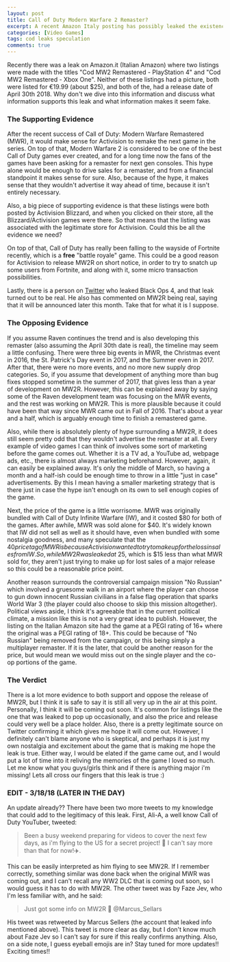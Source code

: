 ```yaml
---
layout: post
title: Call of Duty Modern Warfare 2 Remaster?
excerpt: A recent Amazon Italy posting has possibly leaked the existence and release of the next remastered Call of Duty! Let's talk about the details. 
categories: [Video Games]
tags: cod leaks speculation
comments: true
---
```


Recently there was a leak on Amazon.it (Italian Amazon) where two listings were made with the titles "Cod MW2 Remastered - PlayStation 4" and "Cod MW2 Remastered - Xbox One". Neither of these listings had a picture, both were listed for €19.99 (about $25), and both of the, had a release date of April 30th 2018. Why don't we dive into this information and discuss what information supports this leak and what information makes it seem fake. 

### The Supporting Evidence

After the recent success of Call of Duty: Modern Warfare Remastered (MWR), it would make sense for Activision to remake the next game in the series. On top of that, Modern Warfare 2 is considered to be one of the best Call of Duty games ever created, and for a long time now the fans of the games have been asking for a remaster for next gen consoles. This hype alone would be enough to drive sales for a remaster, and from a financial standpoint it makes sense for sure. Also, because of the hype, it makes sense that they wouldn't advertise it way ahead of time, because it isn't entirely necessary. 

Also, a big piece of supporting evidence is that these listings were both posted by Activision Blizzard, and when you clicked on their store, all the Blizzard/Activision games were there. So that means that the listing was associated with the legitimate store for Activision. Could this be all the evidence we need?

On top of that, Call of Duty has really been falling to the wayside of Fortnite recently, which is a **free** "battle royale" game. This could be a good reason for Activision to release MW2R on short notice, in order to try to snatch up some users from Fortnite, and along with it, some micro transaction possibilities.

Lastly, there is a person on [Twitter](https://www.twitter.com/marcus_sellars) who leaked Black Ops 4, and that leak turned out to be real. He also has commented on MW2R being real, saying that it will be announced later this month. Take that for what it is I suppose. 

### The Opposing Evidence

If you assume Raven continues the trend and is also developing this remaster (also assuming the April 30th date is real), the timeline may seem a little confusing. There were three big events in MWR, the Christmas event in 2016, the St. Patrick's Day event in 2017, and the Summer even in 2017. After that, there were no more events, and no more new supply drop categories. So, if you assume that development of anything more than bug fixes stopped sometime in the summer of 2017, that gives less than a year of development on MW2R. However, this can be explained away by saying some of the Raven development team was focusing on the MWR events, and the rest was working on MW2R. This is more plausible because it could have been that way since MWR came out in Fall of 2016. That's about a year and a half, which is arguably enough time to finish a remastered game. 

Also, while there is absolutely plenty of hype surrounding a MW2R, it does still seem pretty odd that they wouldn't advertise the remaster at all. Every example of video games I can think of involves some sort of marketing before the game comes out. Whether it is a TV ad, a YouTube ad, webpage ads, etc., there is almost always marketing beforehand. However, again, it can easily be explained away. It's only the middle of March, so having a month and a half-ish could be enough time to throw in a little "just in case" advertisements. By this I mean having a smaller marketing strategy that is there just in case the hype isn't enough on its own to sell enough copies of the game. 

Next, the price of the game is a little worrisome. MWR was originally bundled with Call of Duty Infinite Warfare (IW), and it costed $80 for both of the games. After awhile, MWR was sold alone for $40. It's widely known that IW did not sell as well as it should have, even when bundled with some nostalgia goodness, and many speculate that the $40 price tag of MWR is because Activision wanted to try to make up for the loss in sales from IW. So, while MW2R was leaked at ~$25, which is $15 less than what MWR sold for, they aren't just trying to make up for lost sales of a major release so this could be a reasonable price point. 

Another reason surrounds the controversial campaign mission "No Russian" which involved a gruesome walk in an airport where the player can choose to gun down innocent Russian civilians in a false flag operation that sparks World War 3 (the player could also choose to skip this mission altogether). Political views aside, I think it's agreeable that in the current political climate, a mission like this is not a very great idea to publish. However, the listing on the Italian Amazon site had the game at a PEGI rating of 16+ where the original was a PEGI rating of 18+. This could be because of "No Russian" being removed from the campaign, or this being simply a multiplayer remaster. If it is the later, that could be another reason for the price, but would mean we would miss out on the single player and the co-op portions of the game. 

### The Verdict 

There is a lot more evidence to both support and oppose the release of MW2R, but I think it is safe to say it is still all very up in the air at this point. Personally, I think it will be coming out soon. It's common for listings like the one that was leaked to pop up occasionally, and also the price and release could very well be a place holder. Also, there is a pretty legitimate source on Twitter confirming it which gives me hope it will come out. However, I definitely can't blame anyone who is skeptical, and perhaps it is just my own nostalgia and excitement about the game that is making me hope the leak is true. Either way, I would be elated if the game came out, and I would put a lot of time into it reliving the memories of the game I loved so much. Let me know what you guys/girls think and if there is anything major i'm missing! Lets all cross our fingers that this leak is true :)



### EDIT - 3/18/18 (LATER IN THE DAY)

An update already?? There have been two more tweets to my knowledge that could add to the legitimacy of this leak. First, Ali-A, a well know Call of Duty YouTuber, tweeted:
 
> Been a busy weekend preparing for videos to cover the next few days, as i'm flying to the US for a secret project! 👀 I can't say more than that for now!✈️. 

This can be easily interpreted as him flying to see MW2R. If I remember correctly, something similar was done back when the original MWR was coming out, and I can't recall any WW2 DLC that is coming out soon, so I would guess it has to do with MW2R. 
The other tweet was by Faze Jev, who I'm less familiar with, and he said: 

> Just got some info on MW2R 👀 @Marcus_Sellars

His tweet was retweeted by Marcus Sellers (the account that leaked info mentioned above). This tweet is more clear as day, but I don't know much about Faze Jev so I can't say for sure if this really confirms anything. Also, on a side note, I guess eyeball emojis are in? Stay tuned for more updates!! Exciting times!!



